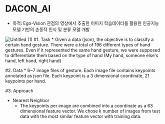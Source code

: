 # DACON_AI
* 목적: Ego-Vision 관점의 영상에서 추출한 이미지 학습데이터를 활용한 인공지능 모델 기반의 손동작 인식 및 분류 모델 개발

![Untitled (1)](https://user-images.githubusercontent.com/66737392/179512553-e2c01d71-5cac-4546-a9d7-9ea37f424163.png)
#1. Task 
    * Given a data (json), the objective is to classify a certain hand gesture. There were a total of 196 different types of hand gestures. 
      Even if it represented the same hand gesture, we were supposed to differentiate them based on the type of hand (My hand, someone else's hand, left hand, right           hand)

#2. Data 
    * 6~7 image files of gesture. Each image file contains keypoints annotated as json file. Each keypoint is a 3 dimensional coordinate, 21 keypoints per hand. 

#3. Approach 
   * Nearest Neighbor 
      * The keypoints per image are combined into a coordinate as a 63 dimensional feature vector. We chose k number of images from test data with the most similar    feature vector with training data. 
